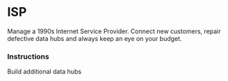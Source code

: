 # ISP

Manage a 1990s Internet Service Provider. Connect new customers, repair defective data hubs and always keep an eye on your budget.

### Instructions

Build additional data hubs
